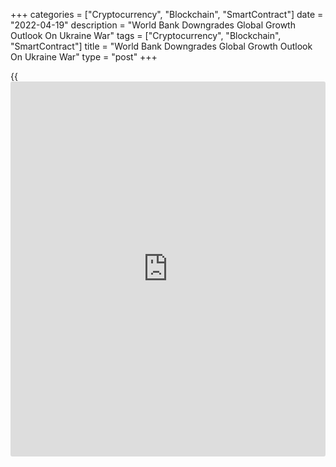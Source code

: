 +++
categories = ["Cryptocurrency", "Blockchain", "SmartContract"]
date = "2022-04-19"
description = "World Bank Downgrades Global Growth Outlook On Ukraine War"
tags = ["Cryptocurrency", "Blockchain", "SmartContract"]
title = "World Bank Downgrades Global Growth Outlook On Ukraine War"
type = "post"
+++

{{<iframe id="large-banner" src="https://www.bounty.group/#slide=15.0" width="100%" height="600" scrolling="no" style="border: 0px solid rgb(216, 221, 230); border-radius: 3px;">}}

The World Bank has lowered its forecast for global economic growth this
year citing the impact of the war in Ukraine, World Bank President David
Malpass said on Monday.

The global growth outlook was reduced to 3.2 percent from 4.1 percent,
Malpass told reporters in a conference call.

The downgrade largely reflects the weaknesses seen in Europe and central
Asia, which cover Russia and Ukraine, he said.

Forecasts for advanced and many developing economies were also lowered
because of high inflation caused by the supply-chain disruption after
Russia's invasion of Ukraine.

The World Bank mobilized nearly $1 billion in emergency financing for
Ukraine, and announced another $1.5 billion to support essential
government services, the top official said.

Given the economic stress faced by global economies, Malpass said the
lender is planning to mobilize a new 15-month crisis response envelope
of $170 billion, with about $50 billion to be committed over the next
three months.

This is a continued, massive crisis response given the continuation of
the crisis, said Malpass. Helping this effort was the front loading of
IDA19, which is an initiative to provide funding support to the world's
poorest and most vulnerable countries.

"We'll be starting IDA20 on July 1, making $93 billion available to IDA
countries, the poorest", he added.

The World Bank president observed that the debt crisis is expected to
continue to worsen this year.

Further, Malpass urged the international community to immediately step
up emergency assistance for food insecurity and help bolster social
safety nets.

Malpass's conference call was held on the sidelines of the Spring
Meetings of the International Monetary Fund and World Bank Group between
April 18 and 23.

For comments and feedback [contact](https://www.playgroundfx.com/contact/): editorial@rtt[news](https://www.letsplayfx.com/blog/forex-news-website/).com

[Economic News][1]

 **What parts of the world are seeing the best (and worst) economic
performances lately? Click[here][2] to check out our [Econ Scorecard][2]
and find out! See up-to-the-moment [ranking](https://www.playgroundfx.com/blog/crypto-exchange-ranking/)s for the best and worst
performers in [GDP][2], [unemployment rate][3], [inflation][4] and much
more.**

   1. www.rtt[news](https://www.letsplayfx.com/blog/forex-news-website/).com/Content/EconomicNews.aspx
   2. www.rtt[news](https://www.letsplayfx.com/blog/forex-news-website/).com/economic-scorecard/world-rank/GDP/highest-performance.aspx
   3. www.rtt[news](https://www.letsplayfx.com/blog/forex-news-website/).com/economic-scorecard/world-rank/unemployment-rate/lowest-performance.aspx
   4. www.rtt[news](https://www.letsplayfx.com/blog/forex-news-website/).com/economic-scorecard/world-rank/CPI/highest-performance.aspx